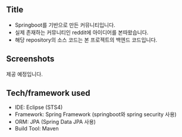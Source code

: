## Title
- Springboot를 기반으로 만든 커뮤니티입니다.<br>
- 실제 존재하는 커뮤니티인 reddit에 아이디어를 본따왔습니다.<br>
- 해당 repository의 소스 코드는 본 프로젝트의 백엔드 코드입니다.
 
## Screenshots
제공 예정입니다.

## Tech/framework used
- IDE: Eclipse (STS4)
- Framework: Spring Framework (springboot와 spring security 사용)
- ORM: JPA (Spring Data JPA 사용)
- Build Tool: Maven
